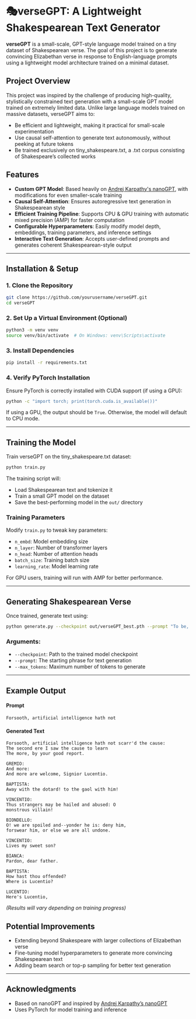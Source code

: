 # 🎭**verseGPT: A Lightweight Shakespearean Text Generator**

**verseGPT** is a small-scale, GPT-style language model trained on a tiny dataset of Shakespearean verse. The goal of this project is to generate convincing Elizabethan verse in response to English-language prompts using a lightweight model architecture trained on a minimal dataset.

## **Project Overview**
This project was inspired by the challenge of producing high-quality, stylistically constrained text generation with a small-scale GPT model trained on extremely limited data. Unlike large language models trained on massive datasets, verseGPT aims to:
- Be efficient and lightweight, making it practical for small-scale experimentation
- Use causal self-attention to generate text autonomously, without peeking at future tokens
- Be trained exclusively on tiny_shakespeare.txt, a .txt corpus consisting of Shakespeare’s collected works

## **Features**
- **Custom GPT Model**: Based heavily on [Andrej Karpathy's nanoGPT](https://github.com/karpathy/nanoGPT), with modifications for even smaller-scale training
- **Causal Self-Attention**: Ensures autoregressive text generation in Shakespearean style
- **Efficient Training Pipeline**: Supports CPU & GPU training with automatic mixed precision (AMP) for faster computation
- **Configurable Hyperparameters**: Easily modify model depth, embeddings, training parameters, and inference settings
- **Interactive Text Generation**: Accepts user-defined prompts and generates coherent Shakespearean-style output

---

## **Installation & Setup**
### **1. Clone the Repository**
```bash
git clone https://github.com/yourusername/verseGPT.git
cd verseGPT
```

### **2. Set Up a Virtual Environment (Optional)**
```bash
python3 -m venv venv
source venv/bin/activate  # On Windows: venv\Scripts\activate
```

### **3. Install Dependencies**
```bash
pip install -r requirements.txt
```

### **4. Verify PyTorch Installation**
Ensure PyTorch is correctly installed with CUDA support (if using a GPU):
```bash
python -c "import torch; print(torch.cuda.is_available())"
```
If using a GPU, the output should be `True`. Otherwise, the model will default to CPU mode.

---

## **Training the Model**
Train verseGPT on the tiny_shakespeare.txt dataset:
```bash
python train.py
```
The training script will:
- Load Shakespearean text and tokenize it
- Train a small GPT model on the dataset
- Save the best-performing model in the `out/` directory

### **Training Parameters**
Modify `train.py` to tweak key parameters:
- `n_embd`: Model embedding size
- `n_layer`: Number of transformer layers
- `n_head`: Number of attention heads
- `batch_size`: Training batch size
- `learning_rate`: Model learning rate

For GPU users, training will run with AMP for better performance.

---

## **Generating Shakespearean Verse**
Once trained, generate text using:
```bash
python generate.py --checkpoint out/verseGPT_best.pth --prompt "To be, or not to be" --max_tokens 200
```
### **Arguments:**
- `--checkpoint`: Path to the trained model checkpoint
- `--prompt`: The starting phrase for text generation
- `--max_tokens`: Maximum number of tokens to generate

---

## **Example Output**
#### Prompt
```text
Forsooth, artificial intelligence hath not
```
#### Generated Text
```text
Forsooth, artificial intelligence hath not scarr'd the cause:
The second ere I saw the cause to learn
The more, by your good report.

GREMIO:
And more:
And more are welcome, Signior Lucentio.

BAPTISTA:
Away with the dotard! to the gaol with him!

VINCENTIO:
Thus strangers may be hailed and abused: O
monstrous villain!

BIONDELLO:
O! we are spoiled and--yonder he is: deny him,
forswear him, or else we are all undone.

VINCENTIO:
Lives my sweet son?

BIANCA:
Pardon, dear father.

BAPTISTA:
How hast thou offended?
Where is Lucentio?

LUCENTIO:
Here's Lucentio,
```
*(Results will vary depending on training progress)*

## **Potential Improvements**
- Extending beyond Shakespeare with larger collections of Elizabethan verse
- Fine-tuning model hyperparameters to generate more convincing Shakespearean text
- Adding beam search or top-p sampling for better text generation

---

## **Acknowledgments**
- Based on nanoGPT and inspired by [Andrej Karpathy’s nanoGPT](https://github.com/karpathy/nanoGPT)
- Uses PyTorch for model training and inference

